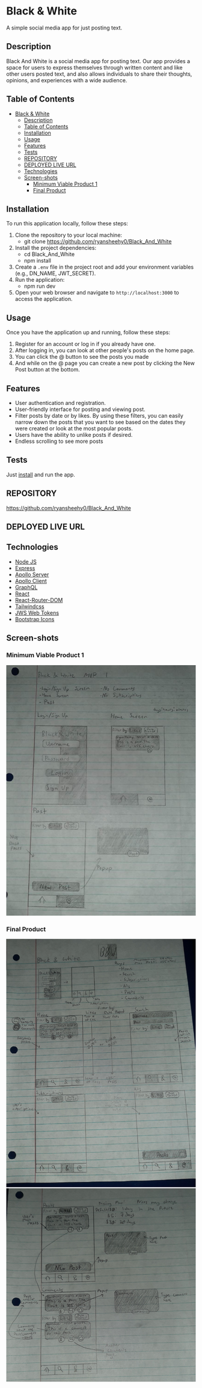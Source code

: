 # Black & White
A simple social media app for just posting text.

## Description
Black And White is a social media app for posting text. Our app provides a space for users to express themselves through written content and like other users posted text, and also allows individuals to share their thoughts, opinions, and experiences with a wide audience.

## Table of Contents

<!-- TOC -->

- [Black & White](#black--white)
  - [Description](#description)
  - [Table of Contents](#table-of-contents)
  - [Installation](#installation)
  - [Usage](#usage)
  - [Features](#features)
  - [Tests](#tests)
  - [REPOSITORY](#repository)
  - [DEPLOYED LIVE URL](#deployed-live-url)
  - [Technologies](#technologies)
  - [Screen-shots](#screen-shots)
    - [Minimum Viable Product 1](#minimum-viable-product-1)
    - [Final Product](#final-product)

<!-- /TOC -->

## Installation
To run this application locally, follow these steps:
1. Clone the repository to your local machine:
    - git clone https://github.com/ryansheehy0/Black_And_White
1. Install the project dependencies:
    - cd Black_And_White
    - npm install
1. Create a `.env` file in the project root and add your environment variables (e.g., DN_NAME, JWT_SECRET).
1. Run the application:
    - npm run dev
1. Open your web browser and navigate to `http://localhost:3000` to access the application.

## Usage
Once you have the application up and running, follow these steps:
1. Register for an account or log in if you already have one.
1. After logging in, you can look at other people's posts on the home page.
1. You can click the @ button to see the posts you made
1. And while on the @ page you can create a new post by clicking the New Post button at the bottom.

## Features
- User authentication and registration.
- User-friendly interface for posting and viewing post.
- Filter posts by date or by likes. By using these filters, you can easily narrow down the posts that you want to see based on the dates they were created or look at the most popular posts.
- Users have the ability to unlike posts if desired.
- Endless scrolling to see more posts

## Tests
Just [install](#installation) and run the app.

## REPOSITORY
https://github.com/ryansheehy0/Black_And_White

## DEPLOYED LIVE URL

## Technologies
- [Node JS](https://nodejs.org/en)
- [Express](https://www.npmjs.com/package/express)
- [Apollo Server](https://www.npmjs.com/package/@apollo/server)
- [Apollo Client](https://www.npmjs.com/package/@apollo/client)
- [GraphQL](https://www.npmjs.com/package/graphql)
- [React](https://www.npmjs.com/package/react)
- [React-Router-DOM](https://www.npmjs.com/package/react-router-dom)
- [Tailwindcss](https://www.npmjs.com/package/tailwindcss)
- [JWS Web Tokens](https://www.npmjs.com/package/jsonwebtoken)
- [Bootstrap Icons](https://icons.getbootstrap.com/)

## Screen-shots

### Minimum Viable Product 1
![Screen-shot](./black_and_white_mvp1.jpeg)

### Final Product
![screen-shot](./black_and_white_end_product1.jpeg)
![screen-shot](./black_and_white_end_product2.jpeg)